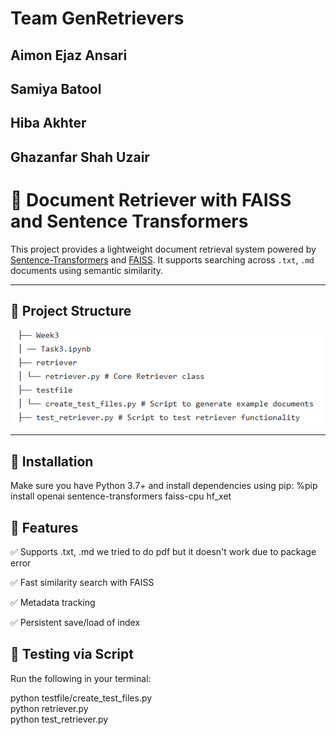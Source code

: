 # Team GenRetrievers
Aimon Ejaz Ansari
---
Samiya Batool
---
Hiba Akhter
---
Ghazanfar Shah Uzair
---

# 🧠 Document Retriever with FAISS and Sentence Transformers

This project provides a lightweight document retrieval system powered by [Sentence-Transformers](https://www.sbert.net/) and [FAISS](https://github.com/facebookresearch/faiss). It supports searching across `.txt`, `.md` documents using semantic similarity.

---

## 📁 Project Structure
![Image Description](projstructure.png)

---
## 🔧 Installation
Make sure you have Python 3.7+ and install dependencies using pip:
%pip install openai sentence-transformers faiss-cpu hf_xet

## 🧪 Features
✅ Supports .txt, .md we tried to do pdf but it doesn't work due to package error

✅ Fast similarity search with FAISS

✅ Metadata tracking

✅ Persistent save/load of index

## 🧪 Testing via Script
Run the following in your terminal:

python testfile/create_test_files.py   
python retriever.py  
python test_retriever.py  
